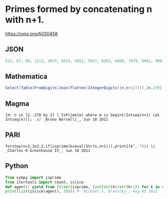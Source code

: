 # Primes formed by concatenating n with n\+1\.
https://oeis.org/A030458
## JSON
```JSON
[23, 67, 89, 1213, 3637, 4243, 5051, 5657, 6263, 6869, 7879, 8081, 9091, 9293, 9697, 102103, 108109, 120121, 126127, 138139, 150151, 156157, 180181, 186187, 188189, 192193, 200201, 216217, 242243, 246247, 252253, 270271, 276277, 278279, 300301, 308309, 312313, 318319]
```
## Mathematica
```Mathematica
Select[Table[FromDigits[Join[Flatten[IntegerDigits[{n,n+1}]]]],{n,270}],PrimeQ] (* _Jayanta Basu_, May 16 2013 *)
```
## Magma
```Magma
[m: n in [2..270 by 2] | IsPrime(m) where m is Seqint(Intseq(n+1) cat Intseq(n))];  // _Bruno Berselli_, Jun 18 2011
```
## PARI
```PARI
forstep(n=2,1e3,2,if(isprime(k=eval(Str(n,n+1))),print1(k", "))) \\ _Charles R Greathouse IV_, Jun 18 2011
```
## Python
```Python
from sympy import isprime
from itertools import count, islice
def agen(): yield from filter(isprime, (int(str(k)+str(k+1)) for k in count(2, 2)))
print(list(islice(agen(), 38))) # _Michael S. Branicky_, Aug 05 2022
```
